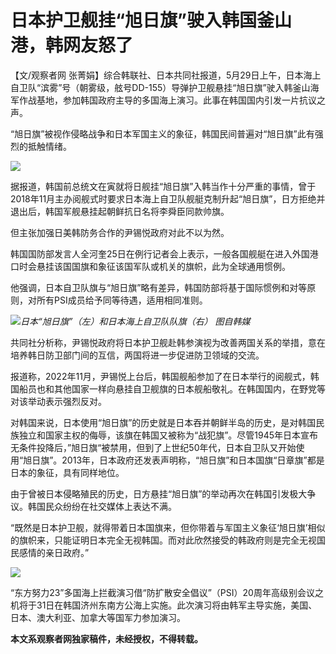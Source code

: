 # 日本护卫舰挂“旭日旗”驶入韩国釜山港，韩网友怒了

【文/观察者网
张菁娟】综合韩联社、日本共同社报道，5月29日上午，日本海上自卫队“滨雾”号（朝雾级，舷号DD-155）导弹护卫舰悬挂“旭日旗”驶入韩釜山海军作战基地，参加韩国政府主导的多国海上演习。此事在韩国国内引发一片抗议之声。

“旭日旗”被视作侵略战争和日本军国主义的象征，韩国民间普遍对“旭日旗”此有强烈的抵触情绪。

![](https://inews.gtimg.com/newsapp_bt/0/15801389223/1000)

据报道，韩国前总统文在寅就将日舰挂“旭日旗”入韩当作十分严重的事情，曾于2018年11月主办阅舰式时要求日本海上自卫队舰艇克制升起“旭日旗”，日方拒绝并退出后，韩国军舰悬挂起朝鲜抗日名将李舜臣同款帅旗。

但主张加强日美韩防务合作的尹锡悦政府对此不以为然。

韩国国防部发言人全河奎25日在例行记者会上表示，一般各国舰艇在进入外国港口时会悬挂该国国旗和象征该国军队或机关的旗帜，此为全球通用惯例。

他强调，日本自卫队旗与“旭日旗”略有差异，韩国防部将基于国际惯例和对等原则，对所有PSI成员给予同等待遇，适用相同准则。

![](https://inews.gtimg.com/newsapp_bt/0/15801389224/1000)_日本“旭日旗”（左）和日本海上自卫队队旗（右）
图自韩媒_

共同社分析称，尹锡悦政府将日本护卫舰赴韩参演视为改善两国关系的举措，意在培养韩日防卫部门间的互信，两国将进一步促进防卫领域的交流。

报道称，2022年11月，尹锡悦上台后，韩国舰船参加了在日本举行的阅舰式，韩国船员也和其他国家一样向悬挂自卫舰旗的日本舰船敬礼。在韩国国内，在野党等对该举动表示强烈反对。

对韩国来说，日本使用“旭日旗”的历史就是日本吞并朝鲜半岛的历史，是对韩国民族独立和国家主权的侮辱，该旗在韩国又被称为“战犯旗”。尽管1945年日本宣布无条件投降后，”旭日旗“被禁用，但到了上世纪50年代，日本自卫队又开始使用“旭日旗”。2013年，日本政府还发表声明称，“旭日旗”和日本国旗“日章旗”都是日本的象征，具有同样地位。

由于曾被日本侵略殖民的历史，日方悬挂“旭日旗”的举动再次在韩国引发极大争议。韩国民众纷纷在社交媒体上表达不满。

“既然是日本护卫舰，就得带着日本国旗来，但你带着与军国主义象征‘旭日旗’相似的旗帜来，只能证明日本完全无视韩国。而对此欣然接受的韩政府则是完全无视国民感情的亲日政府。”

![](https://inews.gtimg.com/newsapp_bt/0/15801389226/1000)

“东方努力23”多国海上拦截演习借“防扩散安全倡议”（PSI）20周年高级别会议之机将于31日在韩国济州东南方公海上实施。此次演习将由韩军主导实施，美国、日本、澳大利亚、加拿大等国军力参加演习。

**本文系观察者网独家稿件，未经授权，不得转载。**

